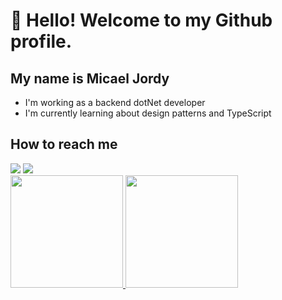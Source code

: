 # 👋 Hello! Welcome to my Github profile.
## My name is Micael Jordy

- I'm working as a backend dotNet developer
- I'm currently learning about design patterns and TypeScript
## How to reach me
<div>
<a href = "mailto:micaeljordy.dev@gmail.com"><img loading="lazy" src="https://img.shields.io/badge/Gmail-D14836?style=for-the-badge&logo=gmail&logoColor=white" target="_blank"></a>
<a href="https://www.linkedin.com/in/micaeljordy" target="_blank"><img loading="lazy" src="https://img.shields.io/badge/-LinkedIn-%230077B5?style=for-the-badge&logo=linkedin&logoColor=white" target="_blank"></a>   
</div>
<div>
<a href="https://github.com/seu-usuário-aqui">
<img loading="lazy" height="180em" src="https://github-readme-stats.vercel.app/api/top-langs/?username=micaeljordy&layout=compact&langs_count=7&theme=dracula"/>
<img loading="lazy" height="180em" src="https://github-readme-stats.vercel.app/api?username=micaeljordy&show_icons=true&theme=dracula&include_all_commits=true&count_private=true"/>
</div>          
          
<!--
**micaeljordy/micaeljordy** is a ✨ _special_ ✨ repository because its `README.md` (this file) appears on your GitHub profile.

Here are some ideas to get you started:

- 🔭 I’m currently working on ...
- 🌱 I’m currently learning ...
- 👯 I’m looking to collaborate on ...
- 🤔 I’m looking for help with ...
- 💬 Ask me about ...
- 📫 How to reach me: ...
- 😄 Pronouns: ...
- ⚡ Fun fact: ...
-->
